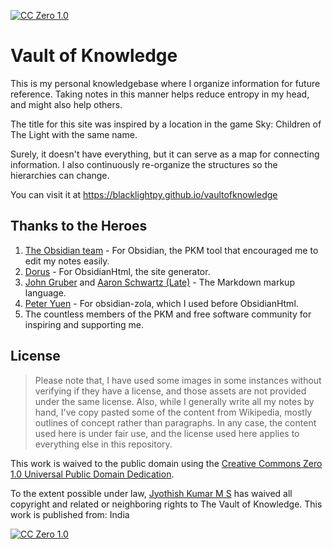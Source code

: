 [![CC Zero 1.0](https://img.shields.io/badge/License-CC0%201.0%20Universal%20Public%20Domain%20Dedication-green)](http://creativecommons.org/publicdomain/zero/1.0/)

# Vault of Knowledge

This is my personal knowledgebase where I organize information for future reference. Taking notes in this manner helps reduce entropy in my head, and might also help others.

The title for this site was inspired by a location in the game Sky: Children of The Light with the same name.

Surely, it doesn't have everything, but it can serve as a map for connecting information. I also continuously re-organize the structures so the hierarchies can change.

You can visit it at https://blacklightpy.github.io/vaultofknowledge
## Thanks to the Heroes

1. [The Obsidian team](https://obsidian.md/about) - For Obsidian, the PKM tool that encouraged me to edit my notes easily.
2. [Dorus](https://github.com/dwrolvink) - For ObsidianHtml, the site generator.
3. [John Gruber](https://en.wikipedia.org/wiki/John_Gruber) and [Aaron Schwartz (Late)](https://en.wikipedia.org/wiki/Aaron_Swartz) - The Markdown markup language.
4. [Peter Yuen](https://github.com/ppeetteerrs) - For obsidian-zola, which I used before ObsidianHtml.
5. The countless members of the PKM and free software community for inspiring and supporting me.

## License

> Please note that, I have used some images in some instances without verifying if they have a license, and those assets are not provided under the same license. Also, while I generally write all my notes by hand, I've copy pasted some of the content from Wikipedia, mostly outlines of concept rather than paragraphs. In any case, the content used here is under fair use, and the license used here applies to everything else in this repository.

This work is waived to the public domain using the [Creative Commons Zero 1.0 Universal Public Domain Dedication](http://creativecommons.org/publicdomain/zero/1.0/).

To the extent possible under law, [Jyothish Kumar M S](https://ohai.social/@ssunboyy) has waived all copyright and related or neighboring rights to The Vault of Knowledge. This work is published from: India

[![CC Zero 1.0](https://licensebuttons.net/p/zero/1.0/88x31.png)](http://creativecommons.org/publicdomain/zero/1.0/)
